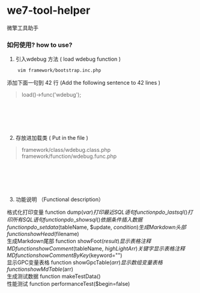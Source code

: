 # we7-tool-helper
微擎工具助手

### 如何使用? how to use?

1. 引入wdebug 方法 ( load wdebug function )

``` bash
    vim framework/bootstrap.inc.php
```

添加下面一句到 42 行   (Add the following sentence to 42 lines )

>  load()-\>func('wdebug');     

<br>
<br>
<br>
<br>

2. 存放进加载类 ( Put in the file )

> framework/class/wdebug.class.php   
> framework/function/wdebug.func.php  

<br>
<br>
<br>
<br>
 
3. 功能说明 （Functional description）

格式化打印变量          function dump($var)    
打印最近SQL语句         function pdo\_lastsql()    
打印所有SQL语句         function pdo\_showsql()    
依据条件插入数据        function pdo\_setdata($tableName, $update, $condition)    
生成Markdown头部        function showHead($filename)   
生成Markdown尾部        function showFoot($result)      
显示表格注释MD          function showComment($tableName, $highLightArr)      
关键字显示表格注释MD    function showCommentByKey($keyword="")      
显示GPC变量表格         function showGpcTable($arr)      
显示数组变量表格        function showMdTable($arr)      
生成测试数据            function makeTestData()      
性能测试                function performanceTest($begin=false)      


